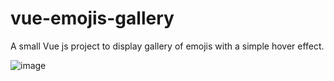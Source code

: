 # vue-emojis-gallery
A small Vue js project to display gallery of emojis with a simple hover effect.

![image](https://user-images.githubusercontent.com/94379910/218287197-2a3e2a47-6c13-4443-997e-d7317e8a4bdb.png)
